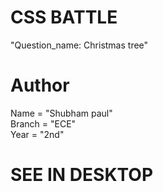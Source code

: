 # CSS BATTLE
"Question_name: Christmas tree"

# Author
Name = "Shubham paul" <br>
Branch = "ECE" <br>
Year = "2nd" <br>

# SEE IN DESKTOP